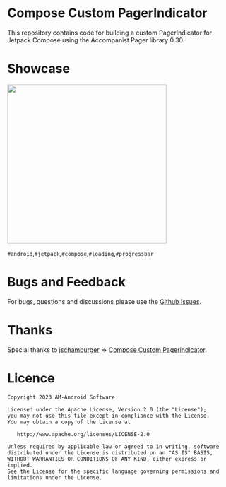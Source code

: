 # Compose Custom PagerIndicator

This repository contains code for building a custom PagerIndicator for Jetpack Compose using the Accompanist Pager library 0.30.

# Showcase
 <td align="center">
      <img src="https://github.com/ahmadmit2020/ComposeCustomPagerindicator/blob/master/showcase/az_recorder3.gif" width="360px">
   </td>
   
   `#android`,`#jetpack`,`#compose`,`#loading`,`#progressbar`
   
# Bugs and Feedback
For bugs, questions and discussions please use the [Github Issues](https://github.com/ahmadmit2020/ComposeCustomPagerindicator/issues).

 # Thanks
Special thanks to 
[jschamburger](https://github.com/jschamburger) => [Compose Custom Pagerindicator](https://github.com/jschamburger/compose-custom-pagerindicator).
 # Licence

```
Copyright 2023 AM-Android Software 

Licensed under the Apache License, Version 2.0 (the "License");
you may not use this file except in compliance with the License.
You may obtain a copy of the License at

   http://www.apache.org/licenses/LICENSE-2.0

Unless required by applicable law or agreed to in writing, software
distributed under the License is distributed on an "AS IS" BASIS,
WITHOUT WARRANTIES OR CONDITIONS OF ANY KIND, either express or implied.
See the License for the specific language governing permissions and
limitations under the License.
```
